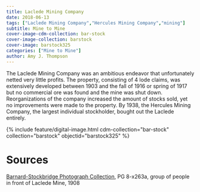 ```yaml
---
title: Laclede Mining Company
date: 2018-06-13
tags: ["Laclede Mining Company","Hercules Mining Company","mining"]
subtitle: Mine to Mine
cover-image-cdm-collection: bar-stock
cover-image-collection: barstock
cover-image: barstock325
categories: ["Mine to Mine"]
author: Amy J. Thompson
---
```


The Laclede Mining Company was an ambitious endeavor that unfortunately netted very little profits. The property, consisting of 4 lode claims, was extensively developed between 1903 and the fall of 1916 or spring of 1917 but no commercial ore was found and the mine was shut down. Reorganizations of the company increased the amount of stocks sold, yet no improvements were made to the property. By 1938, the Hercules Mining Company, the largest individual stockholder, bought out the Laclede entirely.

{% include feature/digital-image.html cdm-collection="bar-stock" collection="barstock" objectid="barstock325" %}

# Sources

[Barnard-Stockbridge Photograph Collection](https://www.lib.uidaho.edu/digital/barstock/), PG 8-x263a, group of people in front of Laclede Mine, 1908